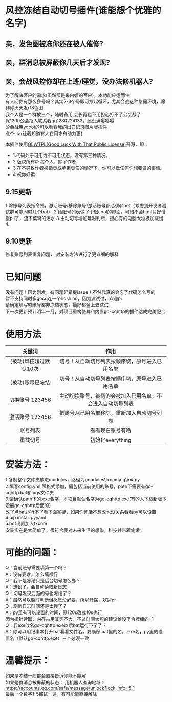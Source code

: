 # 风控冻结自动切号插件(谁能想个优雅的名字)
##  亲，发色图被冻你还在被人催修?
##  亲，群消息被屏蔽你几天后才发现?
##  亲，会战风控你却在上班/睡觉，没办法修机器人?
为了解决客户的需求(虽然都是来白嫖的客户)，本功能应运而生  
有人问你有那么多号吗？其实2-3个号即可撑起循环，尤其会战这种急需环境，除非你天天发r18色图    
我个人是一个群放三个，随时备用,会长再也不用担心打不了公会战了  
保1200公会招人联系我qq1280224133，还没满嘤嘤嘤  
公会战用yobot的可以看看我的[出刀记录图片版插件](https://github.com/othinus001/Daidao/)    
点个star让我知道有人在用才有动力更(   

本插件使用[GLWTPL(Good Luck With That Public License)](https://github.com/me-shaon/GLWTPL)开源，即： 
- 1.代码处于可用或不可用状态，没有第三种情况。  
- 2.版权所有© 每个人，除了作者  
- 3.在不导致作者被指责或承担责任的情况下，你可以做任何你想要做的事情。  
- 4.祝你好运  
## 9.15更新
1.除账号列表指令外，激活账号/移除账号/激活账号都必须@bot（考虑到开发者测试群可能同时几个bot）
2.给账号列表做了个很cool的界面，可惜不会html只好慢慢pil了，流下菜鸡的泪水
3.主动切号增加延时判断，担心有的电脑太垃圾加载慢
4.

## 9.10更新
修复账号列表重复问题，
对安装方法进行了更详细的解释

# 已知问题  
没有问题！因为刚发，有问题赶紧提issue！不然我真的会忘了代码怎么写的  
暂不支持同时多gocq连一个hoshino，因为没试过，欢迎pr   
请确定填写时账号都非冻结状态，最好都登上去试试  
下一次更新预计明年一月，对项目重构使其和内置go-cqhttp的插件达成完美配合  


# 使用方法 

| 关键词     | 作用     |
| :-------------: | :-------------:|
|(被动)风控超过默认10次  | 切号！从自动切号列表按顺序切，原号进入已用名单
|(被动)账号已冻结       | 切号！从自动切号列表按顺序切，原号进入已用名单   
|切换账号 123456 |主动切换账号，被切的会被加入已用名单，不会进入自动切号列表
|激活账号 123456 |把账号从已用名单移除，重新加入自动切号列表
|账号列表  | 看看现在账号有啥        
|重载切号  |初始化everything

# 安装方法：  
1.复制整个文件夹放进modules，路径为\modules\txcnm\cg\\_init_.py  
2.填写config.yml,照格式添加，需包括当前使用的账号，path下需要有go-cqhttp.bat和logs文件夹  
3.请确认path下的.exe名字，本项目默认名字为go-cqhttp.exe(有的人下载新版本没删go-cqhttp后面的）  
  改了点bat运行不了看下面答疑，如果你死活不想改也没关系看看py可以设置      
4.pip install pyyaml    
5.bot设置加入txcnm    
安装实在是太简单了，很符合我对未来生活的想象，科技并带着偷懒。
# 可能的问题：
Q：当前账号需要填第一个吗？  
A：没有要求，怎么填都行  
Q：我不是冻结只是后台切号怎么办？  
A：想到了，会自动读取新日志  
Q：切号发现后面的号也冻结了？  
A：虽然可以超时判断但感觉没必要，所以开摆，欢迎pr  
Q：刷新日志时间还是太慢了？  
A：py里有可以设置的时间，原120s改成10s也行  
   因为指针读取，内存占用其实不大，不过时间太短的建议给设了令牌桶的+1  
Q：我exe改名go-cqhttp.exe以后bat运行不了了？    
A：你可以用记事本打开bat看看文件名，要确保 bat里的名，.exe名，py里的设置名（默认go-cqhttp.exe）三个必须一致

# 温馨提示：
如果是冻结一般都会直接告诉你能不能解  
如果是群消息被屏蔽的状态：
用机器人查询地址：https://accounts.qq.com/safe/message/unlock?lock_info=5_1  
最后一个数字1-5都试一遍，有可能能直接解除
